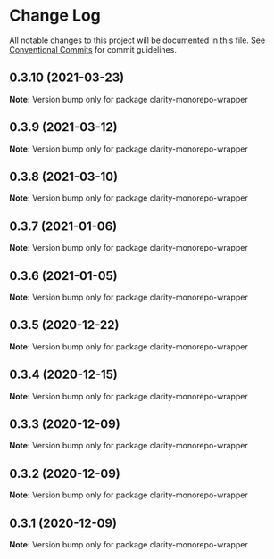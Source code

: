 # Change Log

All notable changes to this project will be documented in this file.
See [Conventional Commits](https://conventionalcommits.org) for commit guidelines.

## 0.3.10 (2021-03-23)

**Note:** Version bump only for package clarity-monorepo-wrapper





## 0.3.9 (2021-03-12)

**Note:** Version bump only for package clarity-monorepo-wrapper





## 0.3.8 (2021-03-10)

**Note:** Version bump only for package clarity-monorepo-wrapper





## 0.3.7 (2021-01-06)

**Note:** Version bump only for package clarity-monorepo-wrapper





## 0.3.6 (2021-01-05)

**Note:** Version bump only for package clarity-monorepo-wrapper





## 0.3.5 (2020-12-22)

**Note:** Version bump only for package clarity-monorepo-wrapper





## 0.3.4 (2020-12-15)

**Note:** Version bump only for package clarity-monorepo-wrapper





## 0.3.3 (2020-12-09)

**Note:** Version bump only for package clarity-monorepo-wrapper





## 0.3.2 (2020-12-09)

**Note:** Version bump only for package clarity-monorepo-wrapper





## 0.3.1 (2020-12-09)

**Note:** Version bump only for package clarity-monorepo-wrapper
